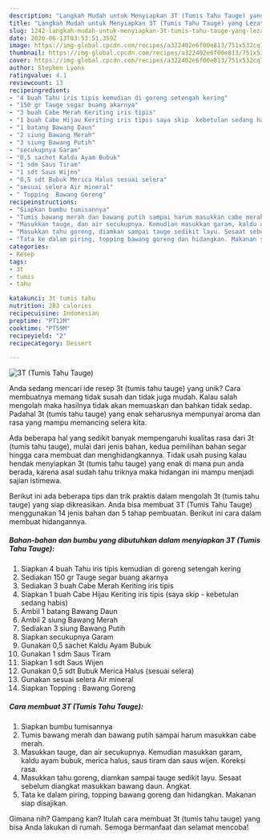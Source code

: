 ```yaml
---
description: "Langkah Mudah untuk Menyiapkan 3T (Tumis Tahu Tauge) yang Lezat Sekali"
title: "Langkah Mudah untuk Menyiapkan 3T (Tumis Tahu Tauge) yang Lezat Sekali"
slug: 1242-langkah-mudah-untuk-menyiapkan-3t-tumis-tahu-tauge-yang-lezat-sekali
date: 2020-06-13T03:53:51.359Z
image: https://img-global.cpcdn.com/recipes/a322402e6f00e813/751x532cq70/3t-tumis-tahu-tauge-foto-resep-utama.jpg
thumbnail: https://img-global.cpcdn.com/recipes/a322402e6f00e813/751x532cq70/3t-tumis-tahu-tauge-foto-resep-utama.jpg
cover: https://img-global.cpcdn.com/recipes/a322402e6f00e813/751x532cq70/3t-tumis-tahu-tauge-foto-resep-utama.jpg
author: Stephen Lyons
ratingvalue: 4.1
reviewcount: 13
recipeingredient:
- "4 buah Tahu iris tipis kemudian di goreng setengah kering"
- "150 gr Tauge segar buang akarnya"
- "3 buah Cabe Merah Keriting iris tipis"
- "1 buah Cabe Hijau Keriting iris tipis saya skip  kebetulan sedang habis"
- "1 batang Bawang Daun"
- "2 siung Bawang Merah"
- "3 siung Bawang Putih"
- "secukupnya Garam"
- "0,5 sachet Kaldu Ayam Bubuk"
- "1 sdm Saus Tiram"
- "1 sdt Saus Wijen"
- "0,5 sdt Bubuk Merica Halus sesuai selera"
- "sesuai selera Air mineral"
- " Topping  Bawang Goreng"
recipeinstructions:
- "Siapkan bumbu tumisannya"
- "Tumis bawang merah dan bawang putih sampai harum masukkan cabe merah."
- "Masukkan tauge, dan air secukupnya. Kemudian masukkan garam, kaldu ayam bubuk, merica halus, saus tiram dan saus wijen. Koreksi rasa."
- "Masukkan tahu goreng, diamkan sampai tauge sedikit layu. Sesaat sebelum diangkat masukkan bawang daun. Angkat."
- "Tata ke dalam piring, topping bawang goreng dan hidangkan. Makanan siap disajikan."
categories:
- Resep
tags:
- 3t
- tumis
- tahu

katakunci: 3t tumis tahu 
nutrition: 283 calories
recipecuisine: Indonesian
preptime: "PT12M"
cooktime: "PT59M"
recipeyield: "2"
recipecategory: Dessert

---
```



![3T (Tumis Tahu Tauge)](https://img-global.cpcdn.com/recipes/a322402e6f00e813/751x532cq70/3t-tumis-tahu-tauge-foto-resep-utama.jpg)

Anda sedang mencari ide resep 3t (tumis tahu tauge) yang unik? Cara membuatnya memang tidak susah dan tidak juga mudah. Kalau salah mengolah maka hasilnya tidak akan memuaskan dan bahkan tidak sedap. Padahal 3t (tumis tahu tauge) yang enak seharusnya mempunyai aroma dan rasa yang mampu memancing selera kita.



Ada beberapa hal yang sedikit banyak mempengaruhi kualitas rasa dari 3t (tumis tahu tauge), mulai dari jenis bahan, kedua pemilihan bahan segar hingga cara membuat dan menghidangkannya. Tidak usah pusing kalau hendak menyiapkan 3t (tumis tahu tauge) yang enak di mana pun anda berada, karena asal sudah tahu triknya maka hidangan ini mampu menjadi sajian istimewa.


Berikut ini ada beberapa tips dan trik praktis dalam mengolah 3t (tumis tahu tauge) yang siap dikreasikan. Anda bisa membuat 3T (Tumis Tahu Tauge) menggunakan 14 jenis bahan dan 5 tahap pembuatan. Berikut ini cara dalam membuat hidangannya.

<!--inarticleads1-->

##### Bahan-bahan dan bumbu yang dibutuhkan dalam menyiapkan 3T (Tumis Tahu Tauge):

1. Siapkan 4 buah Tahu iris tipis kemudian di goreng setengah kering
1. Sediakan 150 gr Tauge segar buang akarnya
1. Sediakan 3 buah Cabe Merah Keriting iris tipis
1. Siapkan 1 buah Cabe Hijau Keriting iris tipis (saya skip - kebetulan sedang habis)
1. Ambil 1 batang Bawang Daun
1. Ambil 2 siung Bawang Merah
1. Sediakan 3 siung Bawang Putih
1. Siapkan secukupnya Garam
1. Gunakan 0,5 sachet Kaldu Ayam Bubuk
1. Gunakan 1 sdm Saus Tiram
1. Siapkan 1 sdt Saus Wijen
1. Gunakan 0,5 sdt Bubuk Merica Halus (sesuai selera)
1. Gunakan sesuai selera Air mineral
1. Siapkan  Topping : Bawang Goreng




<!--inarticleads2-->

##### Cara membuat 3T (Tumis Tahu Tauge):

1. Siapkan bumbu tumisannya
1. Tumis bawang merah dan bawang putih sampai harum masukkan cabe merah.
1. Masukkan tauge, dan air secukupnya. Kemudian masukkan garam, kaldu ayam bubuk, merica halus, saus tiram dan saus wijen. Koreksi rasa.
1. Masukkan tahu goreng, diamkan sampai tauge sedikit layu. Sesaat sebelum diangkat masukkan bawang daun. Angkat.
1. Tata ke dalam piring, topping bawang goreng dan hidangkan. Makanan siap disajikan.




Gimana nih? Gampang kan? Itulah cara membuat 3t (tumis tahu tauge) yang bisa Anda lakukan di rumah. Semoga bermanfaat dan selamat mencoba!
